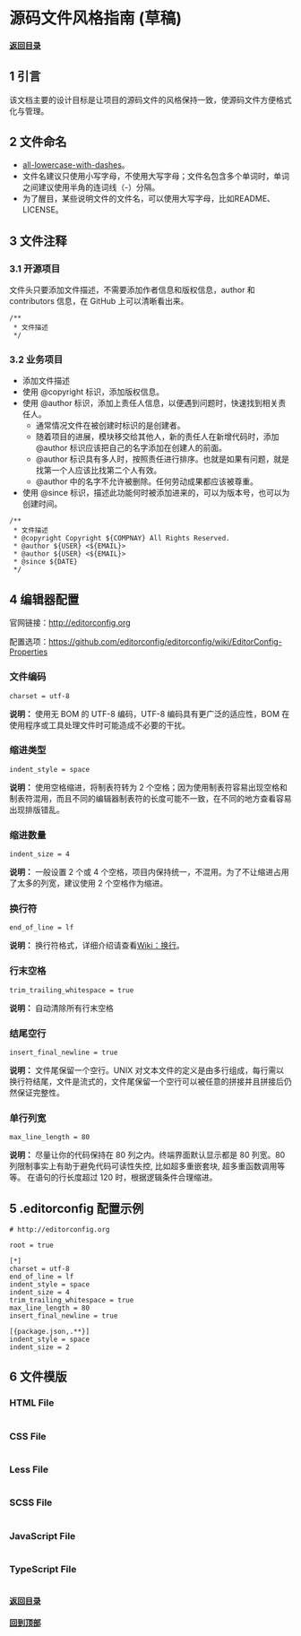 # 源码文件风格指南 (草稿)

#### [返回目录](README.md)

## 1 引言

该文档主要的设计目标是让项目的源码文件的风格保持一致，使源码文件方便格式化与管理。

## 2 文件命名 

- [all-lowercase-with-dashes](http://www.ruanyifeng.com/blog/2017/02/filename-should-be-lowercase.html)。
- 文件名建议只使用小写字母，不使用大写字母；文件名包含多个单词时，单词之间建议使用半角的连词线（-）分隔。 
- 为了醒目，某些说明文件的文件名，可以使用大写字母，比如README、LICENSE。


## 3 文件注释

### 3.1 开源项目

文件头只要添加文件描述，不需要添加作者信息和版权信息，author 和 contributors 信息，在 GitHub 上可以清晰看出来。

```
/**
 * 文件描述
 */
```

### 3.2 业务项目
		
- 添加文件描述	
- 使用 @copyright 标识，添加版权信息。
- 使用 @author 标识，添加上责任人信息，以便遇到问题时，快速找到相关责任人。
	- 通常情况文件在被创建时标识的是创建者。
	- 随着项目的进展，模块移交给其他人，新的责任人在新增代码时，添加 @author 标识应该把自己的名字添加在创建人的前面。
	- @author 标识具有多人时，按照责任进行排序。也就是如果有问题，就是找第一个人应该比找第二个人有效。
	- @author 中的名字不允许被删除。任何劳动成果都应该被尊重。
- 使用 @since 标识，描述此功能何时被添加进来的，可以为版本号，也可以为创建时间。

```
/**
 * 文件描述
 * @copyright Copyright ${COMPNAY} All Rights Reserved.
 * @author ${USER} <${EMAIL}>
 * @author ${USER} <${EMAIL}>
 * @since ${DATE}
 */
```

## 4 编辑器配置

官网链接：http://editorconfig.org

配置选项：https://github.com/editorconfig/editorconfig/wiki/EditorConfig-Properties


### 文件编码

`charset = utf-8`

**说明：** 使用无 BOM 的 UTF-8 编码，UTF-8 编码具有更广泛的适应性，BOM 在使用程序或工具处理文件时可能造成不必要的干扰。


### 缩进类型

`indent_style = space`

**说明：** 使用空格缩进，将制表符转为 2 个空格；因为使用制表符容易出现空格和制表符混用，而且不同的编辑器制表符的长度可能不一致，在不同的地方查看容易出现排版错乱。


### 缩进数量

`indent_size = 4`

**说明：** 一般设置 2 个或 4 个空格，项目内保持统一，不混用。为了不让缩进占用了太多的列宽，建议使用 2 个空格作为缩进。


### 换行符

`end_of_line = lf`

**说明：** 换行符格式，详细介绍请查看[Wiki：换行](https://zh.wikipedia.org/zh/%E6%8F%9B%E8%A1%8C)。


### 行末空格

`trim_trailing_whitespace = true`

**说明：** 自动清除所有行末空格


### 结尾空行

`insert_final_newline = true`

**说明：** 文件尾保留一个空行。UNIX 对文本文件的定义是由多行组成，每行需以换行符结尾，文件是流式的，文件尾保留一个空行可以被任意的拼接并且拼接后仍然保证完整性。

### 单行列宽

`max_line_length = 80`

**说明：** 尽量让你的代码保持在 80 列之内。终端界面默认显示都是 80 列宽。80 列限制事实上有助于避免代码可读性失控, 比如超多重嵌套块, 超多重函数调用等等。
在语句的行长度超过 120 时，根据逻辑条件合理缩进。

## 5 .editorconfig 配置示例

```
# http://editorconfig.org

root = true

[*]
charset = utf-8
end_of_line = lf
indent_style = space
indent_size = 4
trim_trailing_whitespace = true
max_line_length = 80
insert_final_newline = true

[{package.json,.**}]
indent_style = space
indent_size = 2

```

## 6 文件模版

### HTML File

```html

```

### CSS File

```css

```

### Less File

```less

```

### SCSS File

```scss

```

### JavaScript File

```javascript

```

### TypeScript File

```typescript

```
        
#### [返回目录](README.md)
#### [回到顶部](#)
